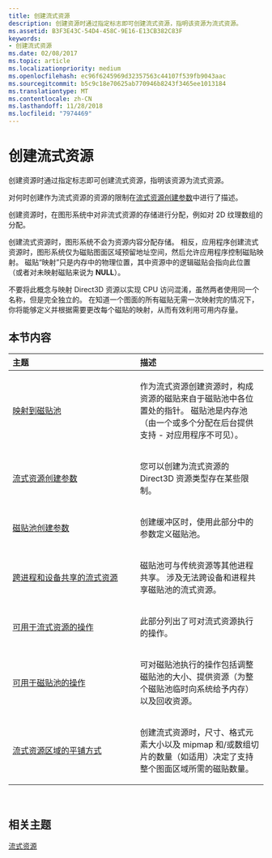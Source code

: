 ```yaml
---
title: 创建流式资源
description: 创建资源时通过指定标志即可创建流式资源，指明该资源为流式资源。
ms.assetid: B3F3E43C-54D4-458C-9E16-E13CB382C83F
keywords:
- 创建流式资源
ms.date: 02/08/2017
ms.topic: article
ms.localizationpriority: medium
ms.openlocfilehash: ec96f6245969d32357563c44107f539fb9043aac
ms.sourcegitcommit: b5c9c18e70625ab770946b8243f3465ee1013184
ms.translationtype: MT
ms.contentlocale: zh-CN
ms.lasthandoff: 11/28/2018
ms.locfileid: "7974469"
---
```

# <a name="creating-streaming-resources"></a>创建流式资源


创建资源时通过指定标志即可创建流式资源，指明该资源为流式资源。

对何时创建作为流式资源的资源的限制在[流式资源创建参数](streaming-resource-creation-parameters.md)中进行了描述。

创建资源时，在图形系统中对非流式资源的存储进行分配，例如对 2D 纹理数组的分配。

创建流式资源时，图形系统不会为资源内容分配存储。 相反，应用程序创建流式资源时，图形系统仅为磁贴图面区域预留地址空间，然后允许应用程序控制磁贴映射。 磁贴“映射”只是内存中的物理位置，其中资源中的逻辑磁贴会指向此位置（或者对未映射磁贴来说为 **NULL**）。

不要将此概念与映射 Direct3D 资源以实现 CPU 访问混淆，虽然两者使用同一个名称，但是完全独立的。 在知道一个图面的所有磁贴无需一次映射完的情况下，你将能够定义并根据需要更改每个磁贴的映射，从而有效利用可用内存量。

## <a name="span-idin-this-sectionspanin-this-section"></a><span id="in-this-section"></span>本节内容


<table>
<colgroup>
<col width="50%" />
<col width="50%" />
</colgroup>
<thead>
<tr class="header">
<th align="left">主题</th>
<th align="left">描述</th>
</tr>
</thead>
<tbody>
<tr class="odd">
<td align="left"><p><a href="mappings-are-into-a-tile-pool.md">映射到磁贴池</a></p></td>
<td align="left"><p>作为流式资源创建资源时，构成资源的磁贴来自于磁贴池中各位置处的指针。 磁贴池是内存池（由一个或多个分配在后台提供支持 - 对应用程序不可见）。</p></td>
</tr>
<tr class="even">
<td align="left"><p><a href="streaming-resource-creation-parameters.md">流式资源创建参数</a></p></td>
<td align="left"><p>您可以创建为流式资源的 Direct3D 资源类型存在某些限制。</p></td>
</tr>
<tr class="odd">
<td align="left"><p><a href="tile-pool-creation-parameters.md">磁贴池创建参数</a></p></td>
<td align="left"><p>创建缓冲区时，使用此部分中的参数定义磁贴池。</p></td>
</tr>
<tr class="even">
<td align="left"><p><a href="streaming-resource-cross-process-and-device-sharing.md">跨进程和设备共享的流式资源</a></p></td>
<td align="left"><p>磁贴池可与传统资源等其他进程共享。 涉及无法跨设备和进程共享磁贴池的流式资源。</p></td>
</tr>
<tr class="odd">
<td align="left"><p><a href="operations-available-on-streaming-resources.md">可用于流式资源的操作</a></p></td>
<td align="left"><p>此部分列出了可对流式资源执行的操作。</p></td>
</tr>
<tr class="even">
<td align="left"><p><a href="operations-available-on-tile-pools.md">可用于磁贴池的操作</a></p></td>
<td align="left"><p>可对磁贴池执行的操作包括调整磁贴池的大小、提供资源（为整个磁贴池临时向系统给予内存）以及回收资源。</p></td>
</tr>
<tr class="odd">
<td align="left"><p><a href="how-a-streaming-resource-s-area-is-tiled.md">流式资源区域的平铺方式</a></p></td>
<td align="left"><p>创建流式资源时，尺寸、格式元素大小以及 mipmap 和/或数组切片的数量（如适用）决定了支持整个图面区域所需的磁贴数量。</p></td>
</tr>
</tbody>
</table>

 

## <a name="span-idrelated-topicsspanrelated-topics"></a><span id="related-topics"></span>相关主题


[流式资源](streaming-resources.md)

 

 




